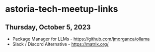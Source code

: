 # astoria-tech-meetup-links

## Thursday, October 5, 2023

* Package Manager for LLMs - https://github.com/jmorganca/ollama
* Slack / Discord Alternative - https://matrix.org/
